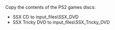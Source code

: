 Copy the contents of the PS2 games discs:
- SSX CD to input_files\SSX_DVD
- SSX Tricky DVD to input_files\SSX_Tricky_DVD